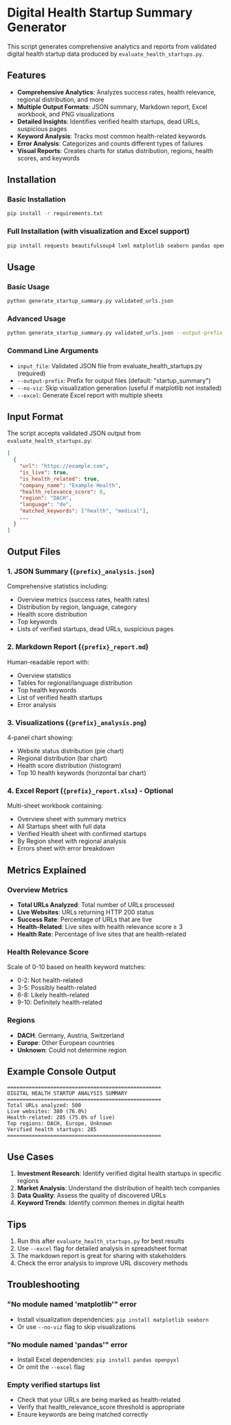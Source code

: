 # Digital Health Startup Summary Generator

This script generates comprehensive analytics and reports from validated digital health startup data produced by `evaluate_health_startups.py`.

## Features

- **Comprehensive Analytics**: Analyzes success rates, health relevance, regional distribution, and more
- **Multiple Output Formats**: JSON summary, Markdown report, Excel workbook, and PNG visualizations
- **Detailed Insights**: Identifies verified health startups, dead URLs, suspicious pages
- **Keyword Analysis**: Tracks most common health-related keywords
- **Error Analysis**: Categorizes and counts different types of failures
- **Visual Reports**: Creates charts for status distribution, regions, health scores, and keywords

## Installation

### Basic Installation

```bash
pip install -r requirements.txt
```

### Full Installation (with visualization and Excel support)

```bash
pip install requests beautifulsoup4 lxml matplotlib seaborn pandas openpyxl
```

## Usage

### Basic Usage

```bash
python generate_startup_summary.py validated_urls.json
```

### Advanced Usage

```bash
python generate_startup_summary.py validated_urls.json --output-prefix health_analysis --excel
```

### Command Line Arguments

- `input_file`: Validated JSON file from evaluate_health_startups.py (required)
- `--output-prefix`: Prefix for output files (default: "startup_summary")
- `--no-viz`: Skip visualization generation (useful if matplotlib not installed)
- `--excel`: Generate Excel report with multiple sheets

## Input Format

The script accepts validated JSON output from `evaluate_health_startups.py`:

```json
[
  {
    "url": "https://example.com",
    "is_live": true,
    "is_health_related": true,
    "company_name": "Example Health",
    "health_relevance_score": 8,
    "region": "DACH",
    "language": "de",
    "matched_keywords": ["health", "medical"],
    ...
  }
]
```

## Output Files

### 1. JSON Summary (`{prefix}_analysis.json`)

Comprehensive statistics including:
- Overview metrics (success rates, health rates)
- Distribution by region, language, category
- Health score distribution
- Top keywords
- Lists of verified startups, dead URLs, suspicious pages

### 2. Markdown Report (`{prefix}_report.md`)

Human-readable report with:
- Overview statistics
- Tables for regional/language distribution
- Top health keywords
- List of verified health startups
- Error analysis

### 3. Visualizations (`{prefix}_analysis.png`)

4-panel chart showing:
- Website status distribution (pie chart)
- Regional distribution (bar chart)
- Health score distribution (histogram)
- Top 10 health keywords (horizontal bar chart)

### 4. Excel Report (`{prefix}_report.xlsx`) - Optional

Multi-sheet workbook containing:
- Overview sheet with summary metrics
- All Startups sheet with full data
- Verified Health sheet with confirmed startups
- By Region sheet with regional analysis
- Errors sheet with error breakdown

## Metrics Explained

### Overview Metrics

- **Total URLs Analyzed**: Total number of URLs processed
- **Live Websites**: URLs returning HTTP 200 status
- **Success Rate**: Percentage of URLs that are live
- **Health-Related**: Live sites with health relevance score ≥ 3
- **Health Rate**: Percentage of live sites that are health-related

### Health Relevance Score

Scale of 0-10 based on health keyword matches:
- 0-2: Not health-related
- 3-5: Possibly health-related
- 6-8: Likely health-related
- 9-10: Definitely health-related

### Regions

- **DACH**: Germany, Austria, Switzerland
- **Europe**: Other European countries
- **Unknown**: Could not determine region

## Example Console Output

```
==================================================
DIGITAL HEALTH STARTUP ANALYSIS SUMMARY
==================================================
Total URLs analyzed: 500
Live websites: 380 (76.0%)
Health-related: 285 (75.0% of live)
Top regions: DACH, Europe, Unknown
Verified health startups: 285
==================================================
```

## Use Cases

1. **Investment Research**: Identify verified digital health startups in specific regions
2. **Market Analysis**: Understand the distribution of health tech companies
3. **Data Quality**: Assess the quality of discovered URLs
4. **Keyword Trends**: Identify common themes in digital health

## Tips

1. Run this after `evaluate_health_startups.py` for best results
2. Use `--excel` flag for detailed analysis in spreadsheet format
3. The markdown report is great for sharing with stakeholders
4. Check the error analysis to improve URL discovery methods

## Troubleshooting

### "No module named 'matplotlib'" error
- Install visualization dependencies: `pip install matplotlib seaborn`
- Or use `--no-viz` flag to skip visualizations

### "No module named 'pandas'" error
- Install Excel dependencies: `pip install pandas openpyxl`
- Or omit the `--excel` flag

### Empty verified startups list
- Check that your URLs are being marked as health-related
- Verify that health_relevance_score threshold is appropriate
- Ensure keywords are being matched correctly